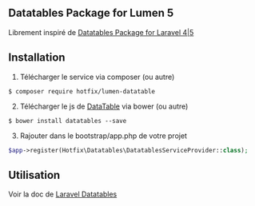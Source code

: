 ## Datatables Package for Lumen 5

Librement inspiré de [Datatables Package for Laravel 4|5](https://github.com/yajra/laravel-datatables)

## Installation

1. Télécharger le service via composer (ou autre) 
```
$ composer require hotfix/lumen-datatable
```

2. Télécharger le js de [DataTable](https://datatables.net/download/index) via bower (ou autre)
```
$ bower install datatables --save
```

3. Rajouter dans le bootstrap/app.php de votre projet

```php
$app->register(Hotfix\Datatables\DatatablesServiceProvider::class);
```

## Utilisation

Voir la doc de [Laravel Datatables](http://datatables.yajrabox.com/eloquent/basic)
